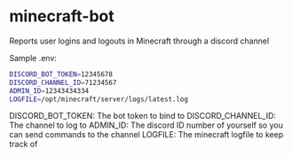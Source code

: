 # minecraft-bot
Reports user logins and logouts in Minecraft through a discord channel

Sample .env:
```sh
DISCORD_BOT_TOKEN=12345678
DISCORD_CHANNEL_ID=71234567
ADMIN_ID=12343434334
LOGFILE=/opt/minecraft/server/logs/latest.log
```

DISCORD_BOT_TOKEN: The bot token to bind to
DISCORD_CHANNEL_ID: The channel to log to
ADMIN_ID: The discord ID number of yourself so you can send commands to the channel
LOGFILE: The minecraft logfile to keep track of
